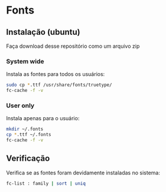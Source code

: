 # Fonts

## Instalação (ubuntu)
Faça download desse repositório como um arquivo zip

### System wide

Instala as fontes para todos os usuários: 

```bash
sudo cp *.ttf /usr/share/fonts/truetype/
fc-cache -f -v
```

### User only

Instala apenas para o usuário:

```bash
mkdir ~/.fonts
cp *.ttf ~/.fonts
fc-cache -f -v
```

## Verificação 

Verifica se as fontes foram devidamente instaladas no sistema:

```bash
fc-list : family | sort | uniq
```
